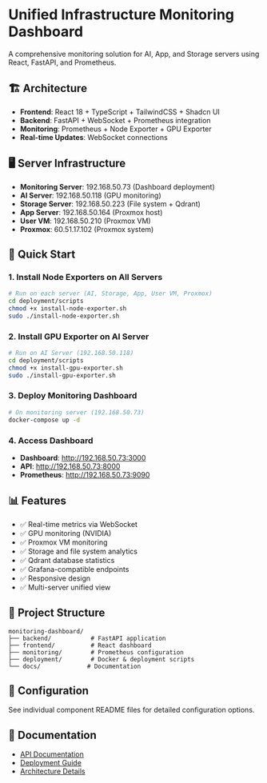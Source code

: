 # Unified Infrastructure Monitoring Dashboard

A comprehensive monitoring solution for AI, App, and Storage servers using React, FastAPI, and Prometheus.

## 🏗️ Architecture

- **Frontend**: React 18 + TypeScript + TailwindCSS + Shadcn UI
- **Backend**: FastAPI + WebSocket + Prometheus integration
- **Monitoring**: Prometheus + Node Exporter + GPU Exporter
- **Real-time Updates**: WebSocket connections

## 🖥️ Server Infrastructure

- **Monitoring Server**: 192.168.50.73 (Dashboard deployment)
- **AI Server**: 192.168.50.118 (GPU monitoring)
- **Storage Server**: 192.168.50.223 (File system + Qdrant)
- **App Server**: 192.168.50.164 (Proxmox host)
- **User VM**: 192.168.50.210 (Proxmox VM)
- **Proxmox**: 60.51.17.102 (Proxmox system)

## 🚀 Quick Start

### 1. Install Node Exporters on All Servers

```bash
# Run on each server (AI, Storage, App, User VM, Proxmox)
cd deployment/scripts
chmod +x install-node-exporter.sh
sudo ./install-node-exporter.sh
```

### 2. Install GPU Exporter on AI Server

```bash
# Run on AI Server (192.168.50.118)
cd deployment/scripts
chmod +x install-gpu-exporter.sh
sudo ./install-gpu-exporter.sh
```

### 3. Deploy Monitoring Dashboard

```bash
# On monitoring server (192.168.50.73)
docker-compose up -d
```

### 4. Access Dashboard

- **Dashboard**: http://192.168.50.73:3000
- **API**: http://192.168.50.73:8000
- **Prometheus**: http://192.168.50.73:9090

## 📊 Features

- ✅ Real-time metrics via WebSocket
- ✅ GPU monitoring (NVIDIA)
- ✅ Proxmox VM monitoring
- ✅ Storage and file system analytics
- ✅ Qdrant database statistics
- ✅ Grafana-compatible endpoints
- ✅ Responsive design
- ✅ Multi-server unified view

## 📁 Project Structure

```
monitoring-dashboard/
├── backend/           # FastAPI application
├── frontend/          # React dashboard
├── monitoring/        # Prometheus configuration
├── deployment/        # Docker & deployment scripts
└── docs/             # Documentation
```

## 🔧 Configuration

See individual component README files for detailed configuration options.

## 📖 Documentation

- [API Documentation](docs/API.md)
- [Deployment Guide](docs/DEPLOYMENT.md)
- [Architecture Details](docs/ARCHITECTURE.md)